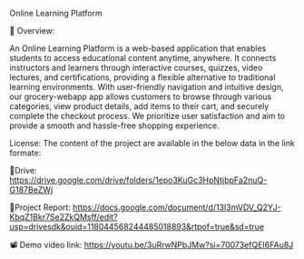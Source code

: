 Online Learning Platform

📘 Overview:

An Online Learning Platform is a web-based application that enables students to access educational content anytime, anywhere. It connects instructors and learners through interactive courses, quizzes, video lectures, and certifications, providing a flexible alternative to traditional learning environments.
With user-friendly navigation and intuitive design, our grocery-webapp app allows customers to browse through various categories, view product details, add items to their cart, and securely complete the checkout process. We prioritize user satisfaction and aim to provide a smooth and hassle-free shopping experience.

License:
The content of the project are available in the below data in the link formate:

🔗Drive: https://drive.google.com/drive/folders/1epo3KuGc3HpNtjbpFa2nuQ-G187BeZWj

📒Project Report: https://docs.google.com/document/d/13I3mVDV_Q2YJ-KbqZ1Bkr7Se2ZkQMsff/edit?usp=drivesdk&ouid=118044568244485018893&rtpof=true&sd=true

📽️ Demo video link: https://youtu.be/3uRrwNPbJMw?si=70073efQEI6FAu8J
